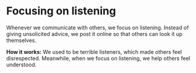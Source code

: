 # Focusing on listening 
Whenever we communicate with others, we focus on listening. Instead of giving unsolicited advice, we post it online so that others can look it up themselves.  

**How it works:** We used to be terrible listeners, which made others feel disrespected. Meanwhile, when we focus on listening, we help others feel understood.   
